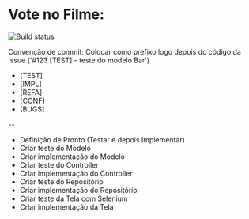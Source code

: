Vote no Filme: 
=============
![Build status](https://api.travis-ci.org/gabrielrubens/vote-no-filme.png)

Convenção de commit: Colocar como prefixo logo depois do código da issue ('#123 [TEST] - teste do modelo Bar')
- [TEST]
- [IMPL]
- [REFA]
- [CONF]
- [BUGS]

--
- Definição de Pronto (Testar e depois Implementar)
- Criar teste do Modelo
- Criar implementação do Modelo
- Criar teste do Controller
- Criar implementação do Controller
- Criar teste do Repositório
- Criar implementação do Repositório
- Criar teste da Tela com Selenium
- Criar implementação da Tela
